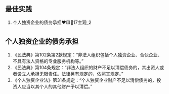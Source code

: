 
## 最佳实践


1. 个人独资企业的债务承担❤️🟨🚪17主观_2

## 个人独资企业的债务承担

1. 《民法典》第102条第2款规定：“非法人组织包括个人独资企业、合伙企业、不具有法人资格的专业服务机构等。”
2. 《民法典》第104条规定：“非法人组织的财产不足以清偿债务的，其出资人或者设立人承担无限责任。法律另有规定的，依照其规定。”
3. 《个人独资企业法》第31条规定：“个人独资企业财产不足以清偿债务的，投资人应当以其个人的其他财产予以清偿。”